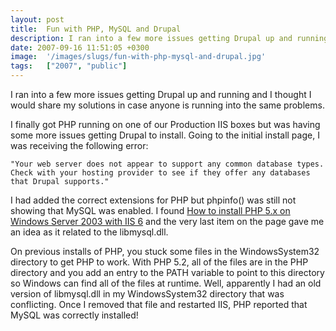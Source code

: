 ```yaml
---
layout: post
title:  Fun with PHP, MySQL and Drupal
description: I ran into a few more issues getting Drupal up and running and I thought I would share my solutions in case anyone is running into the same problems. I finally got PHP running on one of our Production IIS boxes but was having some more issues getting Drupal to install. Going to the initial install page, I was receiving the following error-  Your web server does not appear to support any common database types. Check with your hosting provider to see if they offer any databases that Drupal support
date: 2007-09-16 11:51:05 +0300
image:  '/images/slugs/fun-with-php-mysql-and-drupal.jpg'
tags:   ["2007", "public"]
---
```

<p>I ran into a few more issues getting Drupal up and running and I thought I would share my solutions in case anyone is running into the same problems.</p>
<p>I finally got PHP running on one of our Production IIS boxes but was having some more issues getting Drupal to install. Going to the initial install page, I was receiving the following error:</p>
<p><code>"Your web server does not appear to support any common database types. Check with your hosting provider to see if they offer any databases that Drupal supports."</code></p>
<p>I had added the correct extensions for PHP but phpinfo() was still not showing that MySQL was enabled. I found <a href="http://www.peterguy.com/php/install_IIS6.html" target="_blank">How to install PHP 5.x on Windows Server 2003 with IIS 6</a> and the very last item on the page gave me an idea as it related to the libmysql.dll.</p>
<p>On previous installs of PHP, you stuck some files in the WindowsSystem32 directory to get PHP to work. With PHP 5.2, all of the files are in the PHP directory and you add an entry to the PATH variable to point to this directory so Windows can find all of the files at runtime. Well, apparently I had an old version of libmysql.dll in my WindowsSystem32 directory that was conflicting. Once I removed that file and restarted IIS, PHP reported that MySQL was correctly installed!</p>

